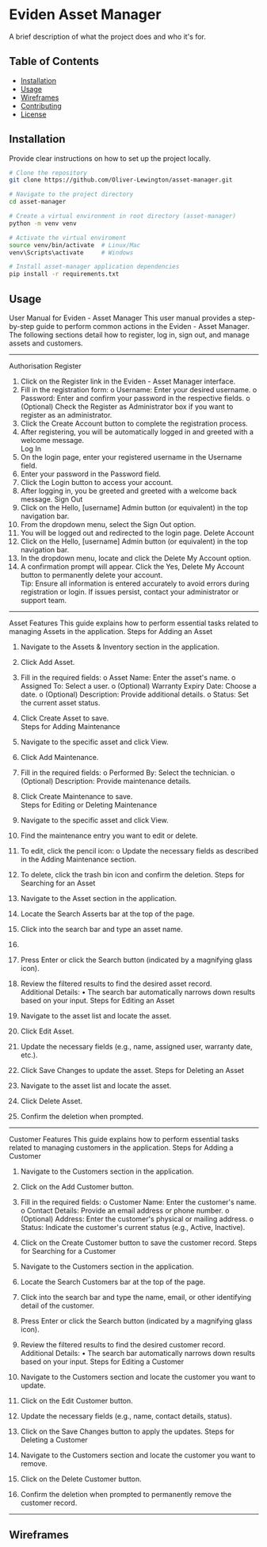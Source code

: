 # Eviden Asset Manager

A brief description of what the project does and who it's for.

## Table of Contents
- [Installation](#installation)
- [Usage](#usage)
- [Wireframes](#wireframes)
- [Contributing](#contributing)
- [License](#license)

## Installation

Provide clear instructions on how to set up the project locally.

```bash
# Clone the repository
git clone https://github.com/Oliver-Lewington/asset-manager.git

# Navigate to the project directory
cd asset-manager

# Create a virtual environment in root directory (asset-manager)
python -m venv venv

# Activate the virtual enviroment
source venv/bin/activate  # Linux/Mac
venv\Scripts\activate     # Windows

# Install asset-manager application dependencies
pip install -r requirements.txt
```
## Usage
User Manual for Eviden - Asset Manager
This user manual provides a step-by-step guide to perform common actions in the Eviden - Asset Manager. The following sections detail how to register, log in, sign out, and manage assets and customers.
________________________________________
Authorisation
Register
1.	Click on the Register link in the Eviden - Asset Manager interface.  
2.	Fill in the registration form:
o	Username: Enter your desired username.
o	Password: Enter and confirm your password in the respective fields.
o	(Optional) Check the Register as Administrator box if you want to register as an administrator.
3.	Click the Create Account button to complete the registration process.
4.	After registering, you will be automatically logged in and greeted with a welcome message.  
Log In
1.	On the login page, enter your registered username in the Username field.  
2.	Enter your password in the Password field.
3.	Click the Login button to access your account.
4.	After logging in, you be greeted and greeted with a welcome back message. 
Sign Out
1.	Click on the Hello, [username] Admin button (or equivalent) in the top navigation bar. 
2.	From the dropdown menu, select the Sign Out option.  
3.	You will be logged out and redirected to the login page.
Delete Account
1.	Click on the Hello, [username] Admin button (or equivalent) in the top navigation bar. 
2.	In the dropdown menu, locate and click the Delete My Account option.  
3.	A confirmation prompt will appear. Click the Yes, Delete My Account button to permanently delete your account.  
Tip: Ensure all information is entered accurately to avoid errors during registration or login. If issues persist, contact your administrator or support team.
________________________________________
Asset Features
This guide explains how to perform essential tasks related to managing Assets in the application.
Steps for Adding an Asset
1.	Navigate to the Assets & Inventory section in the application.  
2.	Click Add Asset.  
3.	Fill in the required fields:
o	Asset Name: Enter the asset's name.
o	Assigned To: Select a user.
o	(Optional) Warranty Expiry Date: Choose a date.
o	(Optional) Description: Provide additional details.
o	Status: Set the current asset status.
4.	Click Create Asset to save.  
Steps for Adding Maintenance
1.	Navigate to the specific asset and click View. 
2.	Click Add Maintenance.  
3.	Fill in the required fields:
o	Performed By: Select the technician.
o	(Optional) Description: Provide maintenance details.
4.	Click Create Maintenance to save.  
Steps for Editing or Deleting Maintenance
1.	Navigate to the specific asset and click View.
2.	Find the maintenance entry you want to edit or delete.  
3.	To edit, click the pencil icon:
o	Update the necessary fields as described in the Adding Maintenance section. 
 
4.	To delete, click the trash bin icon and confirm the deletion.
Steps for Searching for an Asset
1.	Navigate to the Asset section in the application.
2.	Locate the Search Asserts bar at the top of the page.  
3.	Click into the search bar and type an asset name.
4.	 
5.	Press Enter or click the Search button (indicated by a magnifying glass icon).
6.	Review the filtered results to find the desired asset record.  
Additional Details:
•	The search bar automatically narrows down results based on your input.
Steps for Editing an Asset
1.	Navigate to the asset list and locate the asset.  
2.	Click Edit Asset.  
3.	Update the necessary fields (e.g., name, assigned user, warranty date, etc.).  
4.	Click Save Changes to update the asset.
Steps for Deleting an Asset
1.	Navigate to the asset list and locate the asset.  
2.	Click Delete Asset.  
3.	Confirm the deletion when prompted.  
________________________________________
Customer Features
This guide explains how to perform essential tasks related to managing customers in the application.
Steps for Adding a Customer
1.	Navigate to the Customers section in the application.  
2.	Click on the Add Customer button.
3.	Fill in the required fields:
o	Customer Name: Enter the customer's name.
o	Contact Details: Provide an email address or phone number.
o	(Optional) Address: Enter the customer's physical or mailing address.
o	Status: Indicate the customer's current status (e.g., Active, Inactive). 
 
4.	Click on the Create Customer button to save the customer record.
Steps for Searching for a Customer
1.	Navigate to the Customers section in the application. 
2.	Locate the Search Customers bar at the top of the page.  
3.	Click into the search bar and type the name, email, or other identifying detail of the customer.  
4.	Press Enter or click the Search button (indicated by a magnifying glass icon).
5.	Review the filtered results to find the desired customer record.  
Additional Details:
•	The search bar automatically narrows down results based on your input.
Steps for Editing a Customer
1.	Navigate to the Customers section and locate the customer you want to update.  
2.	Click on the Edit Customer button.  
3.	Update the necessary fields (e.g., name, contact details, status).  
4.	Click on the Save Changes button to apply the updates.
Steps for Deleting a Customer
1.	Navigate to the Customers section and locate the customer you want to remove.  
2.	Click on the Delete Customer button.  
3.	Confirm the deletion when prompted to permanently remove the customer record.  
________________________________________
## Wireframes


